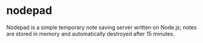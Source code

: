 # nodepad
Nodepad is a simple temporary note saving server written on Node.js; notes are stored in memory and automatically destroyed after 15 minutes.
